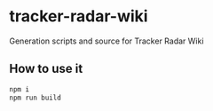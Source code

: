 # tracker-radar-wiki
Generation scripts and source for Tracker Radar Wiki

## How to use it

```bash
npm i
npm run build
```